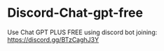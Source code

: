 # Discord-Chat-gpt-free
Use Chat GPT PLUS FREE using discord bot joining: https://discord.gg/BTzCaghJ3Y







                                  
